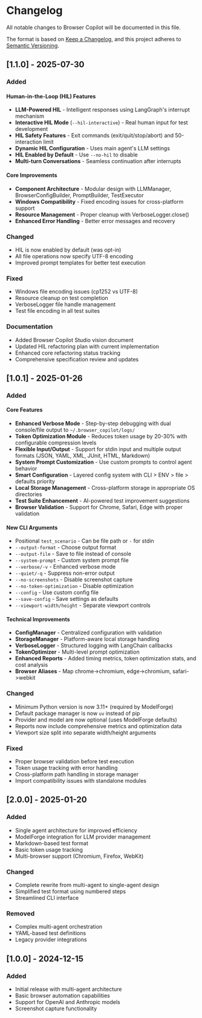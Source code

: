 # Changelog

All notable changes to Browser Copilot will be documented in this file.

The format is based on [Keep a Changelog](https://keepachangelog.com/en/1.0.0/),
and this project adheres to [Semantic Versioning](https://semver.org/spec/v2.0.0.html).

## [1.1.0] - 2025-07-30

### Added

#### Human-in-the-Loop (HIL) Features
- **LLM-Powered HIL** - Intelligent responses using LangGraph's interrupt mechanism
- **Interactive HIL Mode** (`--hil-interactive`) - Real human input for test development
- **HIL Safety Features** - Exit commands (exit/quit/stop/abort) and 50-interaction limit
- **Dynamic HIL Configuration** - Uses main agent's LLM settings
- **HIL Enabled by Default** - Use `--no-hil` to disable
- **Multi-turn Conversations** - Seamless continuation after interrupts

#### Core Improvements
- **Component Architecture** - Modular design with LLMManager, BrowserConfigBuilder, PromptBuilder, TestExecutor
- **Windows Compatibility** - Fixed encoding issues for cross-platform support
- **Resource Management** - Proper cleanup with VerboseLogger.close()
- **Enhanced Error Handling** - Better error messages and recovery

### Changed
- HIL is now enabled by default (was opt-in)
- All file operations now specify UTF-8 encoding
- Improved prompt templates for better test execution

### Fixed
- Windows file encoding issues (cp1252 vs UTF-8)
- Resource cleanup on test completion
- VerboseLogger file handle management
- Test file encoding in all test suites

### Documentation
- Added Browser Copilot Studio vision document
- Updated HIL refactoring plan with current implementation
- Enhanced core refactoring status tracking
- Comprehensive specification review and updates

## [1.0.1] - 2025-01-26

### Added

#### Core Features
- **Enhanced Verbose Mode** - Step-by-step debugging with dual console/file output to `~/.browser_copilot/logs/`
- **Token Optimization Module** - Reduces token usage by 20-30% with configurable compression levels
- **Flexible Input/Output** - Support for stdin input and multiple output formats (JSON, YAML, XML, JUnit, HTML, Markdown)
- **System Prompt Customization** - Use custom prompts to control agent behavior
- **Smart Configuration** - Layered config system with CLI > ENV > file > defaults priority
- **Local Storage Management** - Cross-platform storage in appropriate OS directories
- **Test Suite Enhancement** - AI-powered test improvement suggestions
- **Browser Validation** - Support for Chrome, Safari, Edge with proper validation

#### New CLI Arguments
- Positional `test_scenario` - Can be file path or `-` for stdin
- `--output-format` - Choose output format
- `--output-file` - Save to file instead of console
- `--system-prompt` - Custom system prompt file
- `--verbose/-v` - Enhanced verbose mode
- `--quiet/-q` - Suppress non-error output
- `--no-screenshots` - Disable screenshot capture
- `--no-token-optimization` - Disable optimization
- `--config` - Use custom config file
- `--save-config` - Save settings as defaults
- `--viewport-width/height` - Separate viewport controls

#### Technical Improvements
- **ConfigManager** - Centralized configuration with validation
- **StorageManager** - Platform-aware local storage handling
- **VerboseLogger** - Structured logging with LangChain callbacks
- **TokenOptimizer** - Multi-level prompt optimization
- **Enhanced Reports** - Added timing metrics, token optimization stats, and cost analysis
- **Browser Aliases** - Map chrome->chromium, edge->chromium, safari->webkit

### Changed
- Minimum Python version is now 3.11+ (required by ModelForge)
- Default package manager is now `uv` instead of pip
- Provider and model are now optional (uses ModelForge defaults)
- Reports now include comprehensive metrics and optimization data
- Viewport size split into separate width/height arguments

### Fixed
- Proper browser validation before test execution
- Token usage tracking with error handling
- Cross-platform path handling in storage manager
- Import compatibility issues with standalone modules

## [2.0.0] - 2025-01-20

### Added
- Single agent architecture for improved efficiency
- ModelForge integration for LLM provider management  
- Markdown-based test format
- Basic token usage tracking
- Multi-browser support (Chromium, Firefox, WebKit)

### Changed
- Complete rewrite from multi-agent to single-agent design
- Simplified test format using numbered steps
- Streamlined CLI interface

### Removed
- Complex multi-agent orchestration
- YAML-based test definitions
- Legacy provider integrations

## [1.0.0] - 2024-12-15

### Added
- Initial release with multi-agent architecture
- Basic browser automation capabilities
- Support for OpenAI and Anthropic models
- Screenshot capture functionality